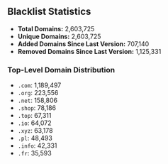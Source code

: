 ## Blacklist Statistics

- **Total Domains:** 2,603,725
- **Unique Domains:** 2,603,725
- **Added Domains Since Last Version:** 707,140
- **Removed Domains Since Last Version:** 1,125,331

### Top-Level Domain Distribution

-  `.com`: 1,189,497
-  `.org`: 223,556
-  `.net`: 158,806
-  `.shop`: 78,186
-  `.top`: 67,311
-  `.io`: 64,072
-  `.xyz`: 63,178
-  `.pl`: 48,493
-  `.info`: 42,331
-  `.fr`: 35,593
